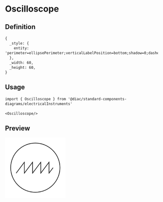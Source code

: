 # Oscilloscope

## Definition

```
{
  _style: { 
    entity: 'perimeter=ellipsePerimeter;verticalLabelPosition=bottom;shadow=0;dashed=0;align=center;html=1;verticalAlign=top;shape=mxgraph.electrical.instruments.oscilloscope;',
  },
  _width: 60,
  _height: 60,
}
```

## Usage

```
import { Oscilloscope } from '@diac/standard-components-diagrams/electricalInstruments'

<Oscilloscope/>
```

## Preview

<img src="./oscilloscope.png" width="200"/>
